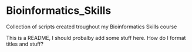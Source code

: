 # Bioinformatics_Skills
Collection of scripts created troughout my Bioinformatics Skills course

This is a README, I should probalby add some stuff here. 
How do I format titles and stuff?

